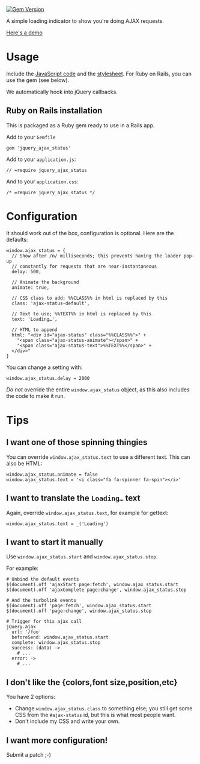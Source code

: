 [![Gem Version](https://badge.fury.io/rb/jquery_ajax_status.svg)](http://badge.fury.io/rb/jquery_ajax_status)

A simple loading indicator to show you're doing AJAX requests.

[Here's a demo](https://cdn.rawgit.com/bluerail/jquery_ajax_status/8b38a7c40f8c3871981ade7c90a0c39df4495a11/demo.html)


Usage
=====
Include the [JavaScript code](https://github.com/bluerail/jquery_ajax_status/tree/master/lib/assets/javascripts)
and the [stylesheet](https://github.com/bluerail/jquery_ajax_status/tree/master/lib/assets/stylesheets).
For Ruby on Rails, you can use the gem (see below).

We automatically hook into jQuery callbacks.

Ruby on Rails installation
--------------------------
This is packaged as a Ruby gem ready to use in a Rails app.

Add to your `Gemfile`

    gem 'jquery_ajax_status'

Add to your `application.js`:

    // =require jquery_ajax_status

And to your `application.css`:

    /* =require jquery_ajax_status */


Configuration
=============
It should work out of the box, configuration is optional. Here are the defaults:

    window.ajax_status = {
      // Show after /n/ milliseconds; this prevents having the loader pop-up
      // constantly for requests that are near-instantaneous
      delay: 500,

      // Animate the background
      animate: true,

      // CSS class to add; %%CLASS%% in html is replaced by this
      class: 'ajax-status-default',

      // Text to use; %%TEXT%% in html is replaced by this
      text: 'Loading…',

      // HTML to append
      html: "<div id="ajax-status" class="%%CLASS%%">" +
        "<span class="ajax-status-animate"></span>" +
        "<span class="ajax-status-text">%%TEXT%%</span>" +
      </div>"
    }

You can change a setting with:

    window.ajax_status.delay = 2000

*Do not* override the entire `window.ajax_status` object, as this also includes
the code to make it run.


Tips
====

I want one of those spinning thingies
-------------------------------------
You can override `window.ajax_status.text` to use a different text. This can
also be HTML:

    window.ajax_status.animate = false
    window.ajax_status.text = '<i class="fa fa-spinner fa-spin"></i>'


I want to translate the `Loading…` text
---------------------------------------
Again, override `window.ajax_status.text`, for example for gettext:

    window.ajax_status.text = _('Loading')


I want to start it manually
---------------------------
Use `window.ajax_status.start` and `window.ajax_status.stop`.

For example:

    # Unbind the default events
    $(document).off 'ajaxStart page:fetch', window.ajax_status.start
    $(document).off 'ajaxComplete page:change', window.ajax_status.stop

    # And the turbolink events
    $(document).off 'page:fetch', window.ajax_status.start
    $(document).off 'page:change', window.ajax_status.stop

    # Trigger for this ajax call
    jQuery.ajax
      url: '/foo'
      beforeSend: window.ajax_status.start
      complete: window.ajax_status.stop
      success: (data) ->
        # ...
      error: ->
        # ...


I don't like the {colors,font size,position,etc}
------------------------------------------------
You have 2 options:

- Change `window.ajax_status.class` to something else; you still get some CSS
  from the `#ajax-status` id, but this is what most people want.
- Don't include my CSS and write your own.


I want more configuration!
--------------------------
Submit a patch ;-)
